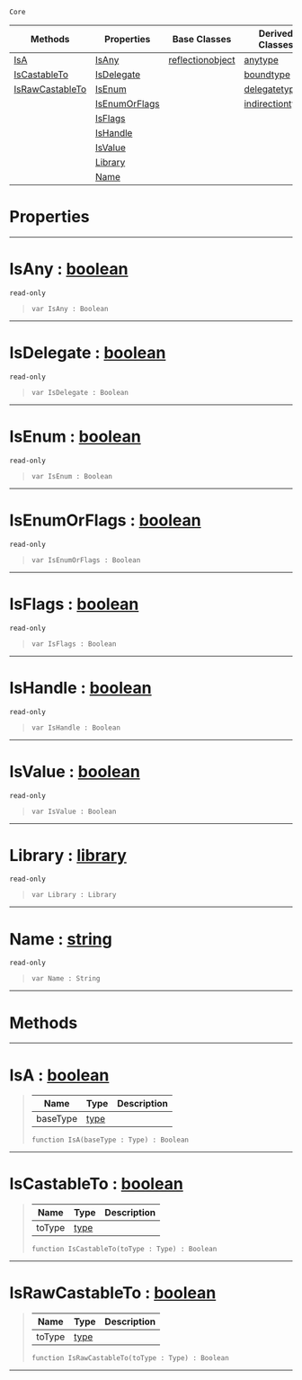  `Core`

|Methods|Properties|Base Classes|Derived Classes|
|---|---|---|---|
|[ IsA](https://github.com/zeroengineteam/ZeroDocs/code_reference/zilch_base_types/type.markdown#isa-zero-engine-document)|[ IsAny](https://github.com/zeroengineteam/ZeroDocs/code_reference/zilch_base_types/type.markdown#isany-zero-engine-docume)|[reflectionobject](https://github.com/zeroengineteam/ZeroDocs/code_reference/zilch_base_types/reflectionobject.markdown)|[anytype](https://github.com/zeroengineteam/ZeroDocs/code_reference/zilch_base_types/anytype.markdown)|
|[ IsCastableTo](https://github.com/zeroengineteam/ZeroDocs/code_reference/zilch_base_types/type.markdown#iscastableto-zero-engine)|[ IsDelegate](https://github.com/zeroengineteam/ZeroDocs/code_reference/zilch_base_types/type.markdown#isdelegate-zero-engine-d)| |[boundtype](https://github.com/zeroengineteam/ZeroDocs/code_reference/zilch_base_types/boundtype.markdown)|
|[ IsRawCastableTo](https://github.com/zeroengineteam/ZeroDocs/code_reference/zilch_base_types/type.markdown#israwcastableto-zero-eng)|[ IsEnum](https://github.com/zeroengineteam/ZeroDocs/code_reference/zilch_base_types/type.markdown#isenum-zero-engine-docum)| |[delegatetype](https://github.com/zeroengineteam/ZeroDocs/code_reference/zilch_base_types/delegatetype.markdown)|
| |[ IsEnumOrFlags](https://github.com/zeroengineteam/ZeroDocs/code_reference/zilch_base_types/type.markdown#isenumorflags-zero-engin)| |[indirectiontype](https://github.com/zeroengineteam/ZeroDocs/code_reference/zilch_base_types/indirectiontype.markdown)|
| |[ IsFlags](https://github.com/zeroengineteam/ZeroDocs/code_reference/zilch_base_types/type.markdown#isflags-zero-engine-docu)| | |
| |[ IsHandle](https://github.com/zeroengineteam/ZeroDocs/code_reference/zilch_base_types/type.markdown#ishandle-zero-engine-doc)| | |
| |[ IsValue](https://github.com/zeroengineteam/ZeroDocs/code_reference/zilch_base_types/type.markdown#isvalue-zero-engine-docu)| | |
| |[ Library](https://github.com/zeroengineteam/ZeroDocs/code_reference/zilch_base_types/type.markdown#library-zero-engine-docu)| | |
| |[ Name](https://github.com/zeroengineteam/ZeroDocs/code_reference/zilch_base_types/type.markdown#name-zero-engine-documen)| | |


 #  Properties


---  
 #  IsAny : [boolean](https://github.com/zeroengineteam/ZeroDocs/code_reference/zilch_base_types/boolean.markdown)

 `read-only`

> 
> ``` lang=cpp, name=Zilch
> var IsAny : Boolean


---  
 #  IsDelegate : [boolean](https://github.com/zeroengineteam/ZeroDocs/code_reference/zilch_base_types/boolean.markdown)

 `read-only`

> 
> ``` lang=cpp, name=Zilch
> var IsDelegate : Boolean


---  
 #  IsEnum : [boolean](https://github.com/zeroengineteam/ZeroDocs/code_reference/zilch_base_types/boolean.markdown)

 `read-only`

> 
> ``` lang=cpp, name=Zilch
> var IsEnum : Boolean


---  
 #  IsEnumOrFlags : [boolean](https://github.com/zeroengineteam/ZeroDocs/code_reference/zilch_base_types/boolean.markdown)

 `read-only`

> 
> ``` lang=cpp, name=Zilch
> var IsEnumOrFlags : Boolean


---  
 #  IsFlags : [boolean](https://github.com/zeroengineteam/ZeroDocs/code_reference/zilch_base_types/boolean.markdown)

 `read-only`

> 
> ``` lang=cpp, name=Zilch
> var IsFlags : Boolean


---  
 #  IsHandle : [boolean](https://github.com/zeroengineteam/ZeroDocs/code_reference/zilch_base_types/boolean.markdown)

 `read-only`

> 
> ``` lang=cpp, name=Zilch
> var IsHandle : Boolean


---  
 #  IsValue : [boolean](https://github.com/zeroengineteam/ZeroDocs/code_reference/zilch_base_types/boolean.markdown)

 `read-only`

> 
> ``` lang=cpp, name=Zilch
> var IsValue : Boolean


---  
 #  Library : [library](https://github.com/zeroengineteam/ZeroDocs/code_reference/zilch_base_types/library.markdown)

 `read-only`

> 
> ``` lang=cpp, name=Zilch
> var Library : Library


---  
 #  Name : [string](https://github.com/zeroengineteam/ZeroDocs/code_reference/zilch_base_types/string.markdown)

 `read-only`

> 
> ``` lang=cpp, name=Zilch
> var Name : String


---  
 #  Methods


---  
 #  IsA : [boolean](https://github.com/zeroengineteam/ZeroDocs/code_reference/zilch_base_types/boolean.markdown)

> 
> |Name|Type|Description|
> |---|---|---|
> |baseType|[type](https://github.com/zeroengineteam/ZeroDocs/code_reference/zilch_base_types/type.markdown)| |
> ``` lang=cpp, name=Zilch
> function IsA(baseType : Type) : Boolean
> ``` 


---  
 #  IsCastableTo : [boolean](https://github.com/zeroengineteam/ZeroDocs/code_reference/zilch_base_types/boolean.markdown)

> 
> |Name|Type|Description|
> |---|---|---|
> |toType|[type](https://github.com/zeroengineteam/ZeroDocs/code_reference/zilch_base_types/type.markdown)| |
> ``` lang=cpp, name=Zilch
> function IsCastableTo(toType : Type) : Boolean
> ``` 


---  
 #  IsRawCastableTo : [boolean](https://github.com/zeroengineteam/ZeroDocs/code_reference/zilch_base_types/boolean.markdown)

> 
> |Name|Type|Description|
> |---|---|---|
> |toType|[type](https://github.com/zeroengineteam/ZeroDocs/code_reference/zilch_base_types/type.markdown)| |
> ``` lang=cpp, name=Zilch
> function IsRawCastableTo(toType : Type) : Boolean
> ``` 


---  
 

 